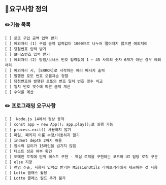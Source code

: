 ## :file_folder:요구사항 정의

### :pencil2:기능 목록

    [ ] 로또 구입 금액 입력 받기
    [ ] 예외처리 (1) 구입 금액 입력값이 1000으로 나누어 떨어지지 않으면 예외처리
    [ ] 당첨번호 입력 받기
    [ ] 보너스번호 입력 받기
    [ ] 예외처리 (2) 당첨/보너스 번호 입력값이 1 ~ 45 사이의 숫자 6개가 아닌 경우 예외 처리
    [ ] 예외처리 시, [ERROR]로 시작하는 에러 메시지 출력
    [ ] 발행한 로또 번호 오름차순 정렬
    [ ] 당첨번호와 발행된 로또의 번호 일치 번호 갯수 비교
    [ ] 일치 번호 갯수에 따른 금액 계산
    [ ] 수익률 계산

### :pencil2: 프로그래밍 요구사항

    [ ]  Node.js 14에서 정상 동작
    [ ] const app = new App(); app.play();로 실행 가능
    [ ] process.exit() 사용하지 않기
    [ ] 파일, 패키지 이름 수정/이동하지 않기
    [ ] indent depth 2까지 허용
    [ ] 함수의 길이가 15라인을 넘기지 않음
    [ ] 테스트 성공 여부 확인
    [ ] 도메인 로직에 단위 테스트 구현 - 핵심 로직을 구현하는 코드와 UI 담당 로직 구분
    [ ] else 지양
    [ ] 랜덤 추출, 사용자 입력값 받기는 MissionUtils 라이브러리에서 제공하는 것 사용
    [ ] Lotto 클래스 활용
    [ ] Lotto 클래스 필드 추가 불가
